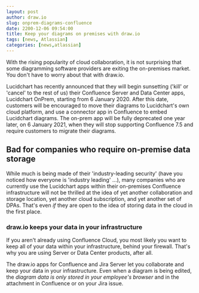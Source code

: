 ```yaml
---
layout: post
author: draw.io
slug: onprem-diagrams-confluence
date: 2200-12-06 09:54:00
title: Keep your diagrams on premises with draw.io
tags: [news, Atlassian]
categories: [news,atlassian]
---
```


With the rising popularity of cloud collaboration, it is not surprising that some diagramming software providers are exiting the on-premises market. You don't have to worry about that with draw.io.

Lucidchart has recently announced that they will begin sunsetting ('kill' or 'cancel' to the rest of us) their Confluence Server and Data Center apps, Lucidchart OnPrem, starting from 6 January 2020. After this date, customers will be encouraged to move their diagrams to Lucidchart's own cloud platform, and use a connector app in Confluence to embed Lucidchart diagrams. The on-prem app will be fully deprecated one year later, on 6 January 2021, when they will stop supporting Confluence 7.5 and require customers to migrate their diagrams.

## Bad for companies who require on-premise data storage

While much is being made of their 'industry-leading security' (have you noticed how everyone is 'industry leading' ...), many companies who are currently use the Lucidchart apps within their on-premises Confluence infrastructure will not be thrilled at the idea of yet another collaboration and storage location, yet another cloud subscription, and yet another set of DPAs. That's even _if_ they are open to the idea of storing data in the cloud in the first place.

### draw.io keeps your data in your infrastructure

If you aren't already using Confluence Cloud, you most likely you want to keep all of your data within your infrastructure, behind your firewall. That's why you are using Server or Data Center products, after all.

The draw.io apps for Confluence and Jira Server let you collaborate and keep your data in your infrastructure. Even when a diagram is being edited, the _diagram data is only stored in your employee's browser_ and in the attachment in Confluence or on your Jira issue.
